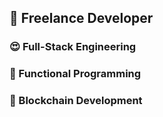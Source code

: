 
## 🙌  Freelance Developer

### 😍  Full-Stack Engineering
### 🖖  Functional Programming
### 🐳  Blockchain Development
